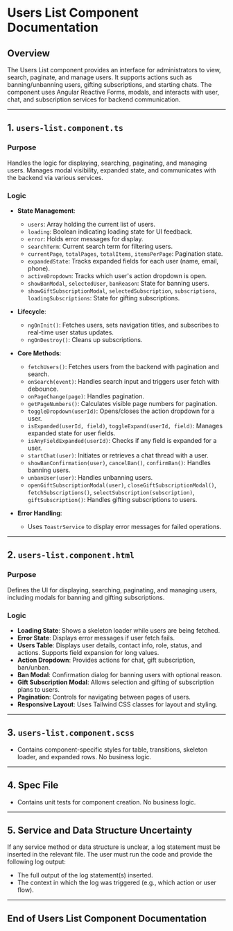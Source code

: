 # Users List Component Documentation

## Overview
The Users List component provides an interface for administrators to view, search, paginate, and manage users. It supports actions such as banning/unbanning users, gifting subscriptions, and starting chats. The component uses Angular Reactive Forms, modals, and interacts with user, chat, and subscription services for backend communication.

---

## 1. `users-list.component.ts`

### Purpose
Handles the logic for displaying, searching, paginating, and managing users. Manages modal visibility, expanded state, and communicates with the backend via various services.

### Logic
- **State Management**:
  - `users`: Array holding the current list of users.
  - `loading`: Boolean indicating loading state for UI feedback.
  - `error`: Holds error messages for display.
  - `searchTerm`: Current search term for filtering users.
  - `currentPage`, `totalPages`, `totalItems`, `itemsPerPage`: Pagination state.
  - `expandedState`: Tracks expanded fields for each user (name, email, phone).
  - `activeDropdown`: Tracks which user's action dropdown is open.
  - `showBanModal`, `selectedUser`, `banReason`: State for banning users.
  - `showGiftSubscriptionModal`, `selectedSubscription`, `subscriptions`, `loadingSubscriptions`: State for gifting subscriptions.

- **Lifecycle**:
  - `ngOnInit()`: Fetches users, sets navigation titles, and subscribes to real-time user status updates.
  - `ngOnDestroy()`: Cleans up subscriptions.

- **Core Methods**:
  - `fetchUsers()`: Fetches users from the backend with pagination and search.
  - `onSearch(event)`: Handles search input and triggers user fetch with debounce.
  - `onPageChange(page)`: Handles pagination.
  - `getPageNumbers()`: Calculates visible page numbers for pagination.
  - `toggleDropdown(userId)`: Opens/closes the action dropdown for a user.
  - `isExpanded(userId, field)`, `toggleExpand(userId, field)`: Manages expanded state for user fields.
  - `isAnyFieldExpanded(userId)`: Checks if any field is expanded for a user.
  - `startChat(user)`: Initiates or retrieves a chat thread with a user.
  - `showBanConfirmation(user)`, `cancelBan()`, `confirmBan()`: Handles banning users.
  - `unbanUser(user)`: Handles unbanning users.
  - `openGiftSubscriptionModal(user)`, `closeGiftSubscriptionModal()`, `fetchSubscriptions()`, `selectSubscription(subscription)`, `giftSubscription()`: Handles gifting subscriptions to users.

- **Error Handling**:
  - Uses `ToastrService` to display error messages for failed operations.

---

## 2. `users-list.component.html`

### Purpose
Defines the UI for displaying, searching, paginating, and managing users, including modals for banning and gifting subscriptions.

### Logic
- **Loading State**: Shows a skeleton loader while users are being fetched.
- **Error State**: Displays error messages if user fetch fails.
- **Users Table**: Displays user details, contact info, role, status, and actions. Supports field expansion for long values.
- **Action Dropdown**: Provides actions for chat, gift subscription, ban/unban.
- **Ban Modal**: Confirmation dialog for banning users with optional reason.
- **Gift Subscription Modal**: Allows selection and gifting of subscription plans to users.
- **Pagination**: Controls for navigating between pages of users.
- **Responsive Layout**: Uses Tailwind CSS classes for layout and styling.

---

## 3. `users-list.component.scss`
- Contains component-specific styles for table, transitions, skeleton loader, and expanded rows. No business logic.

---

## 4. Spec File
- Contains unit tests for component creation. No business logic.

---

## 5. Service and Data Structure Uncertainty
If any service method or data structure is unclear, a log statement must be inserted in the relevant file. The user must run the code and provide the following log output:
- The full output of the log statement(s) inserted.
- The context in which the log was triggered (e.g., which action or user flow).

---

## End of Users List Component Documentation 